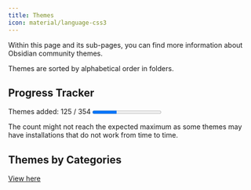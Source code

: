 ```yaml
---
title: Themes
icon: material/language-css3
---
```


Within this page and its sub-pages, you can find more information about Obsidian
community themes.

Themes are sorted by alphabetical order in folders.

## Progress Tracker

<p>
    Themes added: 125 / 354
    <progress value="125" max="354"/>
</p>

The count might not reach the expected maximum as some themes may have
installations that do not work from time to time.

## Themes by Categories

[View here](./categories.md)
